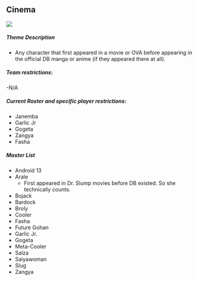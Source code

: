 ## Cinema

![](../images/cinema.png)

##### Theme Description
- Any character that first appeared in a movie or OVA before appearing in the official DB manga or anime (if they appeared there at all).

##### Team restrictions:
-N/A

##### Current Roster and specific player restrictions:

- Janemba
- Garlic Jr
- Gogeta
- Zangya
- Fasha
  
##### Master List
- Android 13
- Arale
  - First appeared in Dr. Slump movies before DB existed. So she technically counts.
- Bojack
- Bardock
- Broly
- Cooler
- Fasha
- Future Gohan
- Garlic Jr.
- Gogeta
- Meta-Cooler
- Salza
- Saiyawoman
- Slug
- Zangya
